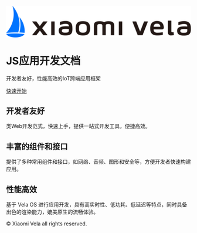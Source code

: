 <!-- 源地址: https://iot.mi.com/vela/quickapp/zh/ -->

![hero](images/xiaomi_vela.png)

#  JS应用开发文档 

开发者友好，性能高效的IoT跨端应用框架 

[ 快速开始 ](</vela/quickapp/zh/guide/>)

## 开发者友好

类Web开发范式，快速上手，提供一站式开发工具，便捷高效。

## 丰富的组件和接口

提供了多种常用组件和接口，如网络、音频、图形和安全等，方便开发者快速构建应用。

## 性能高效

基于 Vela OS 进行应用开发，具有高实时性、低功耗、低延迟等特点，同时具备出色的渲染能力，媲美原生的流畅体验。

© Xiaomi Vela all rights reserved. 
